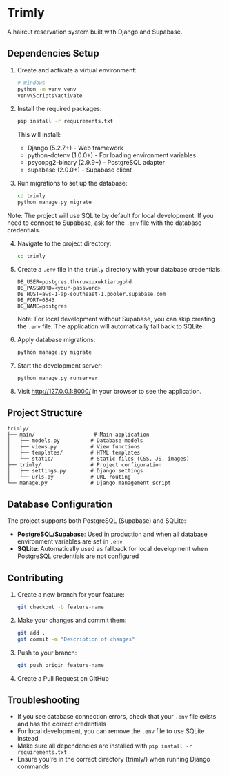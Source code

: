 # Trimly

A haircut reservation system built with Django and Supabase.

## Dependencies Setup

1. Create and activate a virtual environment:
   ```bash
   # Windows
   python -m venv venv
   venv\Scripts\activate
   ```

2. Install the required packages:
   ```bash
   pip install -r requirements.txt
   ```

   This will install:
   - Django (5.2.7+) - Web framework
   - python-dotenv (1.0.0+) - For loading environment variables
   - psycopg2-binary (2.9.9+) - PostgreSQL adapter
   - supabase (2.0.0+) - Supabase client

3. Run migrations to set up the database:
   ```bash
   cd trimly
   python manage.py migrate
   ```

Note: The project will use SQLite by default for local development. If you need to connect to Supabase, ask for the `.env` file with the database credentials.

4. Navigate to the project directory:
   ```bash
   cd trimly
   ```

5. Create a `.env` file in the `trimly` directory with your database credentials:
   ```
   DB_USER=postgres.thkruwxuxwktiarugphd
   DB_PASSWORD=<your-password>
   DB_HOST=aws-1-ap-southeast-1.pooler.supabase.com
   DB_PORT=6543
   DB_NAME=postgres
   ```

   Note: For local development without Supabase, you can skip creating the `.env` file. The application will automatically fall back to SQLite.

6. Apply database migrations:
   ```bash
   python manage.py migrate
   ```

7. Start the development server:
   ```bash
   python manage.py runserver
   ```

8. Visit http://127.0.0.1:8000/ in your browser to see the application.

## Project Structure

```
trimly/
├── main/                   # Main application
│   ├── models.py          # Database models
│   ├── views.py           # View functions
│   ├── templates/         # HTML templates
│   └── static/            # Static files (CSS, JS, images)
├── trimly/                # Project configuration
│   ├── settings.py        # Django settings
│   └── urls.py            # URL routing
└── manage.py              # Django management script
```

## Database Configuration

The project supports both PostgreSQL (Supabase) and SQLite:

- **PostgreSQL/Supabase**: Used in production and when all database environment variables are set in `.env`
- **SQLite**: Automatically used as fallback for local development when PostgreSQL credentials are not configured

## Contributing

1. Create a new branch for your feature:
   ```bash
   git checkout -b feature-name
   ```

2. Make your changes and commit them:
   ```bash
   git add .
   git commit -m "Description of changes"
   ```

3. Push to your branch:
   ```bash
   git push origin feature-name
   ```

4. Create a Pull Request on GitHub

## Troubleshooting

- If you see database connection errors, check that your `.env` file exists and has the correct credentials
- For local development, you can remove the `.env` file to use SQLite instead
- Make sure all dependencies are installed with `pip install -r requirements.txt`
- Ensure you're in the correct directory (trimly/) when running Django commands
